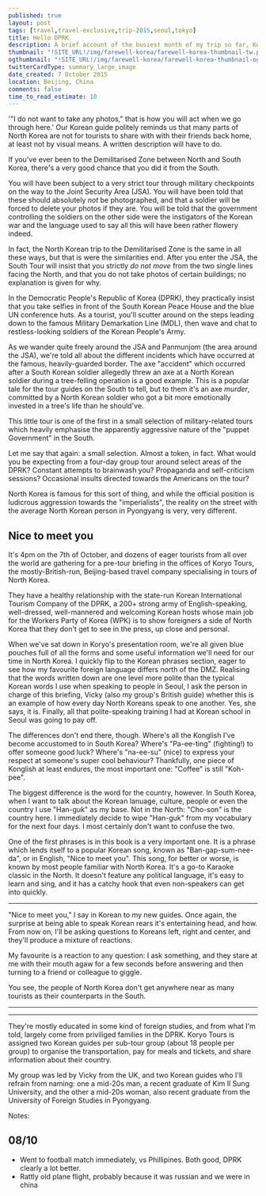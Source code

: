 ```yaml
---
published: true
layout: post
tags: [travel,travel-exclusive,trip-2015,seoul,tokyo]
title: Hello DPRK
description: A brief account of the busiest month of my trip so far, Korean language schhol explained, plus Tokyo revisited.
thumbnail: "!SITE_URL!/img/farewell-korea/farewell-korea-thumbnail-tw.png"
ogthumbnail: "!SITE_URL!/img/farewell-korea/farewell-korea-thumbnail-og.png"
twitterCardType: summary_large_image
date_created: 7 October 2015
location: Beijing, China
comments: false
time_to_read_estimate: 10
---
```


'"I do not want to take any photos," that is how you will act when we go through here.' Our Korean guide politely reminds us that many parts of North Korea are not for tourists to share with with their friends back home, at least not by visual means. A written description will have to do.

If you've ever been to the Demilitarised Zone between North and South Korea, there's a very good chance that you did it from the South.

You will have been subject to a very strict tour through military checkpoints on the way to the Joint Security Area (JSA). You will have been told that these should absolutely *not* be photographed, and that a soldier will be forced to delete your photos if they are. You will be told that the government controlling the soldiers on the other side were the instigators of the Korean war and the language used to say all this will have been rather flowery indeed.

In fact, the North Korean trip to the Demilitarised Zone is the same in all these ways, but that is were the similarities end. After you enter the JSA, the South Tour will insist that you strictly *do not move* from the two single lines facing the North, and that you do not take photos of certain buildings; no explanation is given for why.

In the Democratic People's Republic of Korea (DPRK), they practically insist that you take selfies in front of the South Korean Peace House and the blue UN conference huts. As a tourist, you'll scutter around on the steps leading down to the famous Military Demarkation Line (MDL), then wave and chat to restless-looking soldiers of the Korean People's Army.

As we wander quite freely around the JSA and Panmunjom (the area around the JSA), we're told all about the different incidents which have occurred at the famous, heavily-guarded border. The axe "accident" which occurred after a South Korean soldier allegedly threw an axe at a North Korean soldier during a tree-felling operation is a good example. This is a popular tale for the tour guides on the South to tell, but to them it's an axe *murder*, committed by a North Korean soldier who got a bit more emotionally invested in a tree's life than he should've.

This little tour is one of the first in a small selection of military-related tours which heavily emphasise the apparently aggressive nature of the "puppet Government" in the South.

Let me say that again: a small selection. Almost a token, in fact. What would you be expecting from a four-day group tour around select areas of the DPRK? Constant attempts to brainwash you? Propaganda and self-criticism sessions? Occasional insults directed towards the Americans on the tour?

North Korea is famous for this sort of thing, and while the official position is ludicrous aggression towards the "imperialists", the reality on the street with the average North Korean person in Pyongyang is very, very different.

## Nice to meet you

It's 4pm on the 7th of October, and dozens of eager tourists from all over the world are gathering for a pre-tour briefing in the offices of Koryo Tours, the mostly-British-run, Beijing-based travel company specialising in tours of North Korea.

They have a healthy relationship with the state-run Korean International Tourism Company of the DPRK, a 200+ strong army of English-speaking, well-dressed, well-mannered and welcoming Korean hosts whose main job for the Workers Party of Korea (WPK) is to show foreigners a side of North Korea that they don't get to see in the press, up close and personal.

When we've sat down in Koryo's presentation room, we're all given blue pouches full of all the forms and some useful information we'll need for our time in North Korea. I quickly flip to the Korean phrases section, eager to see how my favourite foreign language differs north of the DMZ. Realising that the words written down are one level more polite than the typical Korean words I use when speaking to people in Seoul, I ask the person in charge of this briefing, Vicky (also my group's British guide) whether this is an example of how every day North Koreans speak to one another. Yes, she says, it is. Finally, all that polite-speaking training I had at Korean school in Seoul was going to pay off.

The differences don't end there, though. Where's all the Konglish I've become accustomed to in South Korea? Where's "Pa-ee-ting" (fighting!) to offer someone good luck? Where's "na-ee-su" (nice) to express your respect at someone's super cool behaviour? Thankfully, one piece of Konglish at least endures, the most important one: "Coffee" is still "Koh-pee".

The biggest difference is the word for the country, however. In South Korea, when I want to talk about the Korean lanuage, culture, people or even the country I use "Han-guk" as my base. Not in the North: "Cho-son" is the country here. I immediately decide to wipe "Han-guk" from my vocabulary for the next four days. I most certainly don't want to confuse the two.

One of the first phrases is in this book is a very important one. It is a phrase which lends itself to a popular Korean song, known as "Ban-gap-sum-nee-da", or in English, "Nice to meet you". This song, for better or worse, is known by most people familiar with North Korea. It's a go-to Karaoke classic in the North. It doesn't feature any political language, it's easy to learn and sing, and it has a catchy hook that even non-speakers can get into quickly.

---

"Nice to meet you," I say in Korean to my new guides. Once again, the surprise at being able to speak Korean rears it's entertaining head, and how. From now on, I'll be asking questions to Koreans left, right and center, and they'll produce a mixture of reactions.

My favourite is a reaction to any question: I ask something, and they stare at me with their mouth agaw for a few seconds before answering and then turning to a friend or colleague to giggle.

You see, the people of North Korea don't get anywhere near as many tourists as their counterparts in the South.

---



---

<!-- ??? What to do with this?? -->

They're mostly educated in some kind of foreign studies, and from what I'm told, largely come from priviliged families in the DPRK. Koryo Tours is assigned two Korean guides per sub-tour group (about 18 people per group) to organise the transportation, pay for meals and tickets, and share information about their country.

My group was led by Vicky from the UK, and two Korean guides who I'll refrain from naming: one a mid-20s man, a recent graduate of Kim Il Sung University, and the other a mid-20s woman, also recent graduate from the University of Foreign Studies in Pyongyang.

Notes:

## 08/10

* Went to football match immediately, vs Phillipines. Both good, DPRK clearly a lot better.
* Rattly old plane flight, probably because it was russian and we were in china

